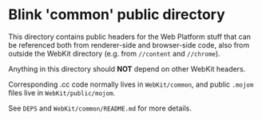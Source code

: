 # Blink 'common' public directory

This directory contains public headers for the Web Platform stuff that can
be referenced both from renderer-side and browser-side code, also from
outside the WebKit directory (e.g. from `//content` and `//chrome`).

Anything in this directory should **NOT** depend on other WebKit headers.

Corresponding .cc code normally lives in `WebKit/common`, and public
`.mojom` files live in `WebKit/public/mojom`.

See `DEPS` and `WebKit/common/README.md` for more details.
